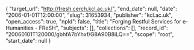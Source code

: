 {
  "target_url": "http://fresh.cerch.kcl.ac.uk/", 
  "end_date": null, 
  "date": "2006-01-01T12:00:00", 
  "slug": 31653934, 
  "publisher": "kcl.ac.uk", 
  "open_access": true, 
  "npld": false, 
  "title": "Forging Restful Services for e-Humanities - FReSH", 
  "subjects": [], 
  "collections": [], 
  "record_id": "20060101T120000/gbhfA7bYhxf/G8A90B8iLQ==", 
  "scope": "root", 
  "start_date": null
}

